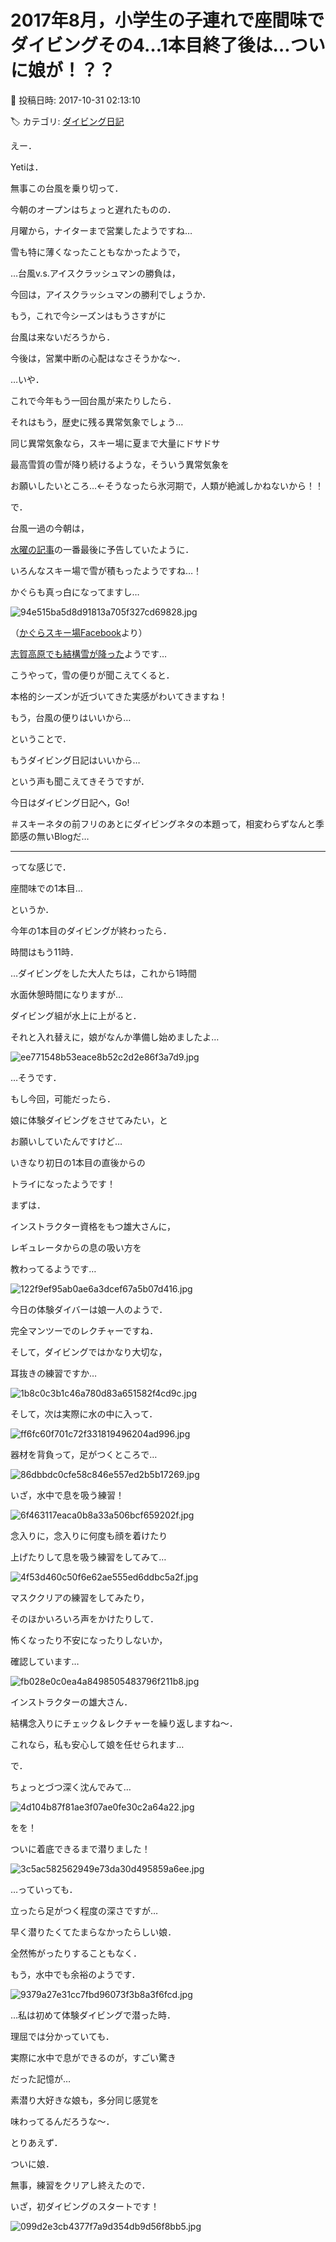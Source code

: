 # 2017年8月，小学生の子連れで座間味でダイビングその4…1本目終了後は…ついに娘が！？？

📅 投稿日時: 2017-10-31 02:13:10

🏷️ カテゴリ: [ダイビング日記](ce3a7a8d424d112fce83ee85c81a0e344.md)

えー．


Yetiは．


無事この台風を乗り切って．


今朝のオープンはちょっと遅れたものの．


月曜から，ナイターまで営業したようですね…





雪も特に薄くなったこともなかったようで，


…台風v.s.アイスクラッシュマンの勝負は，


今回は，アイスクラッシュマンの勝利でしょうか．





もう，これで今シーズンはもうさすがに


台風は来ないだろうから．


今後は，営業中断の心配はなさそうかな～．





…いや．


これで今年もう一回台風が来たりしたら．


それはもう，歴史に残る異常気象でしょう…


同じ異常気象なら，スキー場に夏まで大量にドサドサ


最高雪質の雪が降り続けるような，そういう異常気象を


お願いしたいところ…←そうなったら氷河期で，人類が絶滅しかねないから！！





で．


台風一過の今朝は，


[水曜の記事](e334a6f17f8e49d6ebdcb67b5e69fb715.md)の一番最後に予告していたように．


いろんなスキー場で雪が積もったようですね…！





かぐらも真っ白になってますし…




![94e515ba5d8d91813a705f327cd69828.jpg](images/94e515ba5d8d91813a705f327cd69828.jpg)




（[かぐらスキー場Facebook](https://www.facebook.com/snowkagura/posts/1349406108520039)より）





[志賀高原でも結構雪が降った](https://ameblo.jp/kumakumanoyu/entry-12324067117.html)ようです…





こうやって，雪の便りが聞こえてくると．


本格的シーズンが近づいてきた実感がわいてきますね！


もう，台風の便りはいいから…





ということで．


もうダイビング日記はいいから…


という声も聞こえてきそうですが．


今日はダイビング日記へ，Go!


＃スキーネタの前フリのあとにダイビングネタの本題って，相変わらずなんと季節感の無いBlogだ…


-----





ってな感じで．


座間味での1本目…


というか．


今年の1本目のダイビングが終わったら．


時間はもう11時．





…ダイビングをした大人たちは，これから1時間


水面休憩時間になりますが…





ダイビング組が水上に上がると．


それと入れ替えに，娘がなんか準備し始めましたよ…




![ee771548b53eace8b52c2d2e86f3a7d9.jpg](images/ee771548b53eace8b52c2d2e86f3a7d9.jpg)




…そうです．


もし今回，可能だったら．


娘に体験ダイビングをさせてみたい，と


お願いしていたんですけど…


いきなり初日の1本目の直後からの


トライになったようです！





まずは．


インストラクター資格をもつ雄大さんに，


レギュレータからの息の吸い方を


教わってるようです…




![122f9ef95ab0ae6a3dcef67a5b07d416.jpg](images/122f9ef95ab0ae6a3dcef67a5b07d416.jpg)




今日の体験ダイバーは娘一人のようで．


完全マンツーでのレクチャーですね．





そして，ダイビングではかなり大切な，


耳抜きの練習ですか…




![1b8c0c3b1c46a780d83a651582f4cd9c.jpg](images/1b8c0c3b1c46a780d83a651582f4cd9c.jpg)







そして，次は実際に水の中に入って．




![ff6fc60f701c72f331819496204ad996.jpg](images/ff6fc60f701c72f331819496204ad996.jpg)




器材を背負って，足がつくところで…




![86dbbdc0cfe58c846e557ed2b5b17269.jpg](images/86dbbdc0cfe58c846e557ed2b5b17269.jpg)




いざ，水中で息を吸う練習！




![6f463117eaca0b8a33a506bcf659202f.jpg](images/6f463117eaca0b8a33a506bcf659202f.jpg)




念入りに，念入りに何度も顔を着けたり


上げたりして息を吸う練習をしてみて…




![4f53d460c50f6e62ae555ed6ddbc5a2f.jpg](images/4f53d460c50f6e62ae555ed6ddbc5a2f.jpg)




マスククリアの練習をしてみたり，


そのほかいろいろ声をかけたりして．


怖くなったり不安になったりしないか，


確認しています…




![fb028e0c0ea4a8498505483796f211b8.jpg](images/fb028e0c0ea4a8498505483796f211b8.jpg)




インストラクターの雄大さん．


結構念入りにチェック＆レクチャーを繰り返しますね～．


これなら，私も安心して娘を任せられます…





で．


ちょっとづつ深く沈んでみて…




![4d104b87f81ae3f07ae0fe30c2a64a22.jpg](images/4d104b87f81ae3f07ae0fe30c2a64a22.jpg)




をを！


ついに着底できるまで潜りました！




![3c5ac582562949e73da30d495859a6ee.jpg](images/3c5ac582562949e73da30d495859a6ee.jpg)




…っていっても．


立ったら足がつく程度の深さですが…





早く潜りたくてたまらなかったらしい娘．


全然怖がったりすることもなく．


もう，水中でも余裕のようです．




![9379a27e31cc7fbd96073f3b8a3f6fcd.jpg](images/9379a27e31cc7fbd96073f3b8a3f6fcd.jpg)




…私は初めて体験ダイビングで潜った時．


理屈では分かっていても．


実際に水中で息ができるのが，すごい驚き


だった記憶が…





素潜り大好きな娘も，多分同じ感覚を


味わってるんだろうな～．





とりあえず．


ついに娘．


無事，練習をクリアし終えたので．


いざ，初ダイビングのスタートです！




![099d2e3cb4377f7a9d354db9d56f8bb5.jpg](images/099d2e3cb4377f7a9d354db9d56f8bb5.jpg)
